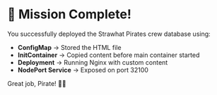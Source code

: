 # 🎉 Mission Complete!

You successfully deployed the Strawhat Pirates crew database using:

- **ConfigMap** → Stored the HTML file
- **InitContainer** → Copied content before main container started
- **Deployment** → Running Nginx with custom content
- **NodePort Service** → Exposed on port 32100


Great job, Pirate! 🏴‍☠️

 
